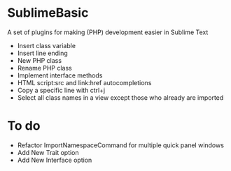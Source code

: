 # SublimeBasic
A set of plugins for making (PHP) development easier in Sublime Text

- Insert class variable
- Insert line ending
- New PHP class
- Rename PHP class
- Implement interface methods
- HTML script:src and link:href autocompletions
- Copy a specific line with ctrl+j
- Select all class names in a view except those who already are imported

# To do

- Refactor ImportNamespaceCommand for multiple quick panel windows
- Add New Trait option
- Add New Interface option